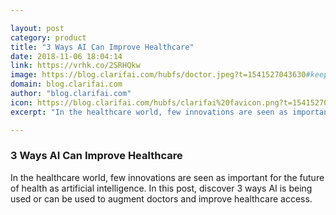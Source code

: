 ```yaml
---

layout: post
category: product
title: "3 Ways AI Can Improve Healthcare"
date: 2018-11-06 18:04:14
link: https://vrhk.co/2SRHQkw
image: https://blog.clarifai.com/hubfs/doctor.jpeg?t=1541527043630#keepProtocol
domain: blog.clarifai.com
author: "blog.clarifai.com"
icon: https://blog.clarifai.com/hubfs/clarifai%20favicon.png?t=1541527043630
excerpt: "In the healthcare world, few innovations are seen as important for the future of health as artificial intelligence. In this post, discover 3 ways AI is being used or can be used to augment doctors and improve healthcare access."

---
```


### 3 Ways AI Can Improve Healthcare

In the healthcare world, few innovations are seen as important for the future of health as artificial intelligence. In this post, discover 3 ways AI is being used or can be used to augment doctors and improve healthcare access.